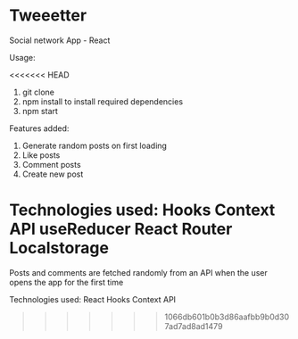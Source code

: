 # Tweeetter

Social network App - React

Usage:

<<<<<<< HEAD
1. git clone
2. npm install to install required dependencies
3. npm start

Features added:

1. Generate random posts on first loading
2. Like posts
3. Comment posts
4. Create new post

Technologies used:
Hooks
Context API
useReducer
React Router
Localstorage
=======
Posts and comments are fetched randomly from an API when the user opens the app for the first time

Technologies used:
React Hooks
Context API
>>>>>>> 1066db601b0b3d86aafbb9b0d307ad7ad8ad1479
